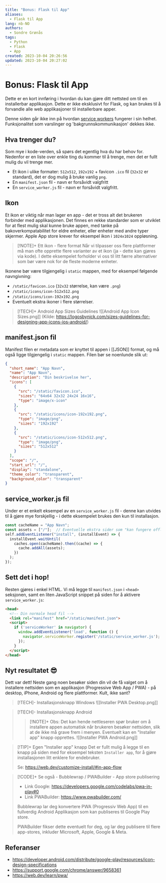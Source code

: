 ```yaml
---
title: "Bonus: Flask til App"
aliases:
  - Flask til App
lang: nb-NO
authors:
  - Sondre Grønås
tags:
  - Python
  - Flask
  - App
created: 2023-10-04 20:26:56
updated: 2023-10-04 20:27:02
---
```

# Bonus: Flask til App
Dette er en kort innføring i hvordan du kan gjøre ditt nettsted om til en installerbar applikasjon. Dette er ikke eksklusivt for Flask, og kan brukes til å forvandle alle web applikasjoner til installerbare apper.

Denne siden går ikke inn på hvordan [service workers](https://web.dev/learn/pwa/service-workers/) fungerer i sin helhet. Funksjonalitet som varslinger og 'bakgrunnskommunikasjon' dekkes ikke.

## Hva trenger du?
Som mye i kode-verden, så spørs det egentlig hva du har behov for. Nedenfor er en liste over enkle ting du kommer til å trenge, men det er fullt mulig du vil trenge mer.

- Et ikon i ulike formater: `512x512`, `192x192` + favicon `.ico` fil (`32x32` er standard), det er dog mulig å bruke vanlig `png`.
- En `manifest.json` fil - navn er forsåvidt valgfritt
- En `service_worker.js` fil - navn er forsåvidt valgfritt.

## Ikon
Et ikon er viktig når man lager en app - det er tross alt det brukeren forbinder med applikasjonen. Det finnes en rekke standarder som er utviklet for at flest mulig skal kunne bruke appen, med tanke på bakoverkompatabilitet for eldre enheter, eller enheter med andre typer skjermer. Apple App store krever for eksempel ikon i `1024x1024` oppløsning.

> [!NOTE]+ Ett ikon - flere format
> Når vi tilpasser oss flere plattformer må man ofte opprette flere varianter av et ikon (ja - dette kan gjøres via kode). I dette eksempelet forholder vi oss til litt færre alternativer som bør være nok for de fleste moderne enheter.

Ikonene bør være tilgjengelig i `static` mappen, med for eksempel følgende navngivning:

- `/static/favicon.ico` (`32x32` størrelse, kan være `.png`)
- `/static/icons/icon-512x512.png`
- `/static/icons/icon-192x192.png`
- Eventuelt ekstra ikoner i flere størrelser.

> [!TECH]+ Android App Sizes Guidelines
> ![[Android App Icon Sizes.png]] 
> (Kilde: https://logosbynick.com/sizes-guidelines-for-designing-app-icons-ios-android/)

## manifest.json fil
Manifest filen er metadata som er knyttet til appen i [[JSON]] format, og må også ligge tilgjengelig i `static` mappen. Filen bør se noenlunde slik ut:

```json title="/static/manifest.json"
{  
  "short_name": "App Navn",  
  "name": "App Navn",
  "description": "Din beskrivelse her",
  "icons": [  
    {  
      "src": "/static/favicon.ico",  
      "sizes": "64x64 32x32 24x24 16x16",  
      "type": "image/x-icon"  
    },  
    {  
      "src": "/static/icons/icon-192x192.png",  
      "type": "image/png",  
      "sizes": "192x192"  
    },  
    {  
      "src": "/static/icons/icon-512x512.png",  
      "type": "image/png",  
      "sizes": "512x512"  
    }  
  ],  
  "scope": "/",  
  "start_url": "/",  
  "display": "standalone",  
  "theme_color": "transparent",  
  "background_color": "transparent"  
}
```

## service_worker.js fil
Under er et enkelt eksempel av en `service_worker.js` fil - denne kan utvides til å gjøre mye forskjellig - i dette eksempelet brukes den kun til installasjon.

```js title="/static/service_worker.js"
const cacheName = "App Navn";  
const assets = ["/"];  // Eventuelle ekstra sider som "kan fungere offline", ikke nødvendig
self.addEventListener("install", (installEvent) => {  
  installEvent.waitUntil(  
    caches.open(cacheName).then((cache) => {  
      cache.addAll(assets);  
    })  
  );  
});
```

## Sett det i hop!
Resten gjøres i enkel HTML. Vi må legge til `manifest.json` i `<head>` seksjonen, samt en liten JavaScript snippet på siden for å aktivere `service_worker.js`:

```html
<head>
  <!-- Din normale head fil -->
  <link rel="manifest" href="/static/manifest.json">
  <script>
    if ('serviceWorker' in navigator) {
      window.addEventListener('load', function () {
        navigator.serviceWorker.register('/static/service_worker.js');
      });
    }
  </script>
</head>
```

## Nyt resultatet 😎
Dett var dett! Neste gang noen besøker siden din vil de få valget om å installere nettsiden som en applikasjon (Progressive Web App / PWA) - på desktop, iPhone, Android og flere plattformer. Kult, ikke sant?

> [!TECH]- Installasjonsknapp Windows
> ![[Installer PWA Desktop.png]]

> [!TECH]- Installasjonsknapp Android
>> [!NOTE]+
>> Obs: Det kan hende nettleseren spør bruker om å installere appen automatisk når brukeren besøker nettsiden, slik at de ikke må grave frem i menyen. Eventuelt kan en "Installer app" knapp opprettes.
> ![[Installer PWA Android.png]]

> [!TIP]+ Egen "Installer app" knapp
 > Det er fullt mulig å legge til en knapp på siden med for eksempel teksten `Installer app`, for å gjøre installasjonen litt enklere for endebruker.
 > 
 > Se: https://web.dev/customize-install/#in-app-flow

> [!CODE]+ Se også - Bubblewrap / PWABuilder - App store publisering
> - Link Google: https://developers.google.com/codelabs/pwa-in-play#0
> - Link PWABuilder: https://www.pwabuilder.com/
> 
> Bubblewrap lar deg konvertere PWA (Progressiv Web App) til en fullverdig Android Applikasjon som kan publiseres til Google Play store.
> 
> PWABuilder fikser dette eventuelt for deg, og lar deg publisere til flere app-stores, inkluder Microsoft, Apple, Google & Meta.

## Referanser
- https://developer.android.com/distribute/google-play/resources/icon-design-specifications
- https://support.google.com/chrome/answer/9658361
- https://web.dev/learn/pwa/
